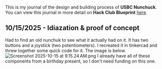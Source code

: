 <!--
  ===================    !!READ THIS NOTICE!!   ====================
  DO NOT edit this file manually. Your changes WILL BE OVERWRITTEN!
  This journal is auto generated and updated by Hack Club Blueprint.
  To edit this file, please edit your journal entries on Blueprint.
  ==================================================================
-->

This is my journal of the design and building process of **USBC Nunchuck**.  
You can view this journal in more detail on **Hack Club Blueprint** [here](https://blueprint.hackclub.com/projects/524).


## 10/15/2025 - Idiazation & proof of concept  

Had to find an old nunchuk to see what it actually had on it. It has two buttons and a joystick (two potentiometers). I recreated it in tinkercad and threw together some quick code for it. The image is below.
![Screenshot 2025-10-15 at 9.15.24 AM.png](https://blueprint.hackclub.com/user-attachments/blobs/proxy/eyJfcmFpbHMiOnsiZGF0YSI6MjM0NSwicHVyIjoiYmxvYl9pZCJ9fQ==--b52f7a69ac73b2e411b73ae405ce40652c4d364d/Screenshot%202025-10-15%20at%209.15.24%E2%80%AFAM.png)
I already have all of these components from a birthday present, so I don't need funding on this one.  

